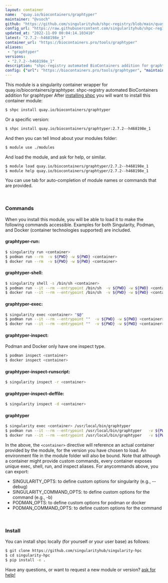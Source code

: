 ```yaml
---
layout: container
name:  "quay.io/biocontainers/graphtyper"
maintainer: "@vsoch"
github: "https://github.com/singularityhub/shpc-registry/blob/main/quay.io/biocontainers/graphtyper/container.yaml"
config_url: "https://raw.githubusercontent.com/singularityhub/shpc-registry/main/quay.io/biocontainers/graphtyper/container.yaml"
updated_at: "2022-11-09 00:04:14.103410"
latest: "2.7.2--h468198e_1"
container_url: "https://biocontainers.pro/tools/graphtyper"
aliases:
 - "graphtyper"
versions:
 - "2.7.2--h468198e_1"
description: "shpc-registry automated BioContainers addition for graphtyper"
config: {"url": "https://biocontainers.pro/tools/graphtyper", "maintainer": "@vsoch", "description": "shpc-registry automated BioContainers addition for graphtyper", "latest": {"2.7.2--h468198e_1": "sha256:460157e9b228d9286bcf3a1d0169d6a25c7a46b3e651734adefadfe8ed428b12"}, "tags": {"2.7.2--h468198e_1": "sha256:460157e9b228d9286bcf3a1d0169d6a25c7a46b3e651734adefadfe8ed428b12"}, "docker": "quay.io/biocontainers/graphtyper", "aliases": {"graphtyper": "/usr/local/bin/graphtyper"}}
---
```


This module is a singularity container wrapper for quay.io/biocontainers/graphtyper.
shpc-registry automated BioContainers addition for graphtyper
After [installing shpc](#install) you will want to install this container module:


```bash
$ shpc install quay.io/biocontainers/graphtyper
```

Or a specific version:

```bash
$ shpc install quay.io/biocontainers/graphtyper:2.7.2--h468198e_1
```

And then you can tell lmod about your modules folder:

```bash
$ module use ./modules
```

And load the module, and ask for help, or similar.

```bash
$ module load quay.io/biocontainers/graphtyper/2.7.2--h468198e_1
$ module help quay.io/biocontainers/graphtyper/2.7.2--h468198e_1
```

You can use tab for auto-completion of module names or commands that are provided.

<br>

### Commands

When you install this module, you will be able to load it to make the following commands accessible.
Examples for both Singularity, Podman, and Docker (container technologies supported) are included.

#### graphtyper-run:

```bash
$ singularity run <container>
$ podman run --rm  -v ${PWD} -w ${PWD} <container>
$ docker run --rm  -v ${PWD} -w ${PWD} <container>
```

#### graphtyper-shell:

```bash
$ singularity shell -s /bin/sh <container>
$ podman run --it --rm --entrypoint /bin/sh  -v ${PWD} -w ${PWD} <container>
$ docker run --it --rm --entrypoint /bin/sh  -v ${PWD} -w ${PWD} <container>
```

#### graphtyper-exec:

```bash
$ singularity exec <container> "$@"
$ podman run --it --rm --entrypoint ""  -v ${PWD} -w ${PWD} <container> "$@"
$ docker run --it --rm --entrypoint ""  -v ${PWD} -w ${PWD} <container> "$@"
```

#### graphtyper-inspect:

Podman and Docker only have one inspect type.

```bash
$ podman inspect <container>
$ docker inspect <container>
```

#### graphtyper-inspect-runscript:

```bash
$ singularity inspect -r <container>
```

#### graphtyper-inspect-deffile:

```bash
$ singularity inspect -d <container>
```


#### graphtyper

```bash
$ singularity exec <container> /usr/local/bin/graphtyper
$ podman run --it --rm --entrypoint /usr/local/bin/graphtyper   -v ${PWD} -w ${PWD} <container> -c " $@"
$ docker run --it --rm --entrypoint /usr/local/bin/graphtyper   -v ${PWD} -w ${PWD} <container> -c " $@"
```



In the above, the `<container>` directive will reference an actual container provided
by the module, for the version you have chosen to load. An environment file in the
module folder will also be bound. Note that although a container
might provide custom commands, every container exposes unique exec, shell, run, and
inspect aliases. For anycommands above, you can export:

 - SINGULARITY_OPTS: to define custom options for singularity (e.g., --debug)
 - SINGULARITY_COMMAND_OPTS: to define custom options for the command (e.g., -b)
 - PODMAN_OPTS: to define custom options for podman or docker
 - PODMAN_COMMAND_OPTS: to define custom options for the command

<br>

### Install

You can install shpc locally (for yourself or your user base) as follows:

```bash
$ git clone https://github.com/singularityhub/singularity-hpc
$ cd singularity-hpc
$ pip install -e .
```

Have any questions, or want to request a new module or version? [ask for help!](https://github.com/singularityhub/singularity-hpc/issues)